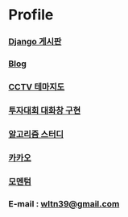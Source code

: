 # Profile 


### [Django 게시판](http://3.39.160.147/)
### [Blog](https://velog.io/@wltn39)  
### [CCTV 테마지도](https://velog.io/@wltn39/%EC%B9%B4%EC%B9%B4%EC%98%A4-%EC%A7%80%EB%8F%84-API-%EC%8B%9C%EC%9E%91)
### [투자대회 대화창 구현](https://velog.io/@wltn39/KB-Star-Wars)
### [알고리즘 스터디](https://github.com/BBstudyFighting/algorithm)
### [카카오](https://wltn39.github.io/kokoa_clone/)
### [모멘텀](https://wltn39.github.io/mometum_clone/) 

### E-mail : wltn39@gmail.com
